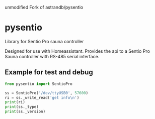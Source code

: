 unmodified Fork of astrandb/pysentio 

# pysentio
Library for Sentio Pro sauna controller

Designed for use with Homeassistant. Provides the api to a Sentio Pro Sauna controller with RS-485 serial interface.


## Example for test and debug
```python
from pysentio import SentioPro

ss = SentioPro('/dev/ttyUSB0', 57600)
ri = ss._write_read('get info\n')
print(ri)
print(ss._type)
print(ss._version)
```
